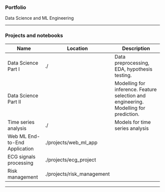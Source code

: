 ### Portfolio
Data Science and ML Engineering
****
### Projects and notebooks
| Name                    | Location          | Description                                                         |
|--------------------------------|-------------------|---------------------------------------------------------------------|
| Data Science Part I | ./                | Data preprocessing, EDA, hypothesis testing.      |
| Data Science Part II |           | Modelling for inference. Feature selection and engineering. Modelling for prediction. |
| Time series analysis | ./         | Models for time series analysis                                        |
| Web ML End-to-End Application| ./projects/web_ml_app         |                                         |
| ECG signals processing| ./projects/ecg_project       |                                         |
| Risk management| ./projects/risk_management         |                                         |
***
